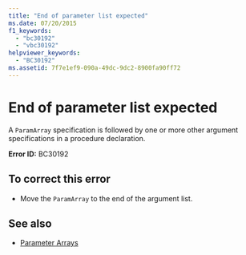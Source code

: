 ```yaml
---
title: "End of parameter list expected"
ms.date: 07/20/2015
f1_keywords: 
  - "bc30192"
  - "vbc30192"
helpviewer_keywords: 
  - "BC30192"
ms.assetid: 7f7e1ef9-090a-49dc-9dc2-8900fa90ff72
---
```

# End of parameter list expected
A `ParamArray` specification is followed by one or more other argument specifications in a procedure declaration.  
  
 **Error ID:** BC30192  
  
## To correct this error  
  
- Move the `ParamArray` to the end of the argument list.  
  
## See also

- [Parameter Arrays](../programming-guide/language-features/procedures/parameter-arrays.md)
